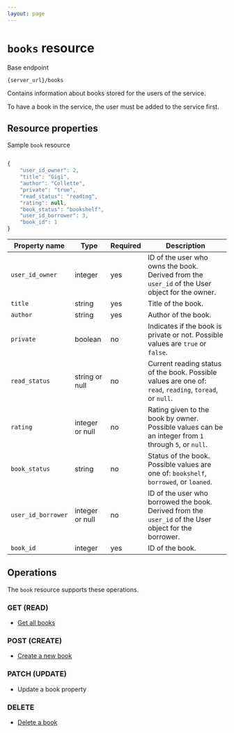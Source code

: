 ```yaml
---
layout: page
---
```

# `books` resource

Base endpoint

```shell
{server_url}/books
```

Contains information about books stored for the users of the service.

To have a book in the service, the user must be added to
the service first.

## Resource properties

Sample `book` resource

```js

{
    "user_id_owner": 2,
    "title": "Gigi",
    "author": "Collette",
    "private": "true",
    "read_status": "reading",
    "rating": null,
    "book_status": "bookshelf",
    "user_id_borrower": 3,
    "book_id": 1 
}
```

| Property name | Type | Required | Description |
| ------------- | ----------- | ----------- | ---|
| `user_id_owner` | integer | yes | ID of the user who owns the book. Derived from the `user_id` of the User object for the owner. |
| `title` | string | yes | Title of the book. |
| `author` | string | yes | Author of the book. |
| `private` | boolean | no | Indicates if the book is private or not. Possible values are `true` or `false`. |
| `read_status` | string or null | no | Current reading status of the book. Possible values are one of: `read`, `reading`, `toread`, or `null`.  | 
| `rating` | integer or null | no  | Rating given to the book by owner. Possible values can be an integer from `1` through `5`, or `null`. | 
| `book_status` | string | no | Status of the book. Possible values are one of: `bookshelf`, `borrowed`, or `loaned`. |
| `user_id_borrower` | integer or null | no | ID of the user who borrowed the book. Derived from the `user_id` of the User object for the borrower. |
| `book_id` | integer | yes | ID of the book. |

## Operations

The `book` resource supports these operations.

### GET (READ)

* [Get all books](books-get-all-books.md)

### POST (CREATE)

* [Create a new book](books-create-a-new-book.md)

### PATCH (UPDATE)

* Update a book property

### DELETE

* [Delete a book](books-delete-book.md)